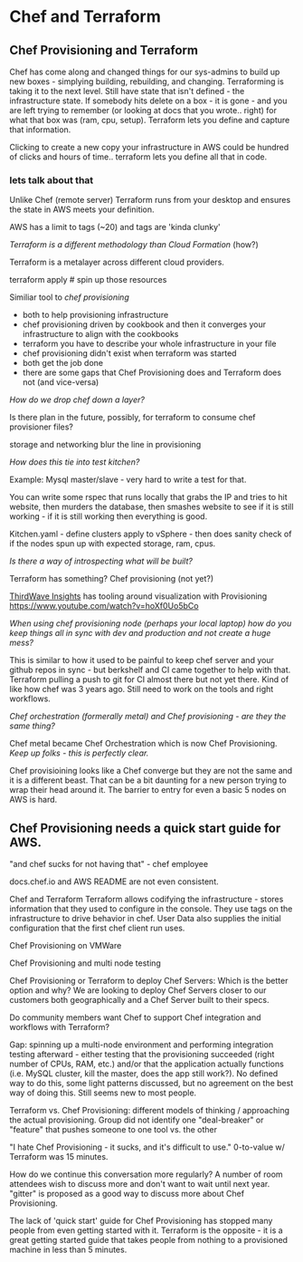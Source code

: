 # Chef and Terraform 
## Chef Provisioning and Terraform

Chef has come along and changed things for our sys-admins to build up new boxes - simplying building, rebuilding, and changing.  Terraforming is taking it to the next level.
Still have state that isn't defined - the infrastructure state.  If somebody hits delete on a box - it is gone - and you are left trying to remember (or looking at docs that you wrote.. right) for what that box was (ram, cpu, setup).  Terraform lets you define and capture that information.

Clicking to create a new copy your infrastructure in AWS could be hundred of clicks and hours of time.. terraform lets you define all that in code.  

### lets talk about that
Unlike Chef (remote server) Terraform runs from your desktop and ensures the state in AWS meets your definition.

AWS has a limit to tags (~20) and tags are 'kinda clunky'

_Terraform is a different methodology than Cloud Formation_   (how?)

Terraform is a metalayer across different cloud providers.

   terraform apply # spin up those resources

Similiar tool to *chef provisioning* 
* both to help provisioning infrastructure
* chef provisioning driven by cookbook and then it converges your infrastructure to align with the cookbooks
* terraform you have to describe your whole infrastructure in your file
* chef provisioning didn't exist when terraform was started
* both get the job done
* there are some gaps that Chef Provisioning does and Terraform does not (and vice-versa)

*How do we drop chef down a layer?*

Is there plan in the future, possibly, for terraform to consume chef provisioner files?

storage and networking blur the line in provisioning

*How does this tie into test kitchen?*

Example: Mysql master/slave - very hard to write a test for that.

You can write some rspec that runs locally that grabs the IP and tries to hit website, then murders the database, then smashes website to see if it is still working - if it is still working then everything is good.

Kitchen.yaml - define clusters apply to vSphere - then does sanity check of if the nodes spun up with expected storage, ram, cpus.

*Is there a way of introspecting what will be built?*

Terraform has something?  Chef provisioning (not yet?)

[ThirdWave Insights](http://www.thirdwaveinsights.com/) has tooling around visualization with Provisioning
https://www.youtube.com/watch?v=hoXf0Uo5bCo

*When using chef provisioning node (perhaps your local laptop) how do you keep things all in sync with dev and production and not create a huge mess?*

This is similar to how it used to be painful to keep chef server and your github repos in sync - but berkshelf and CI came together to help with that.  
Terraform pulling a push to git for CI almost there but not yet there.  Kind of like how chef was 3 years ago.  Still need to work on the tools and right workflows.

*Chef orchestration (formerally metal) and Chef provisioning - are they the same thing?*

Chef metal became Chef Orchestration which is now Chef Provisioning.  _Keep up folks - this is perfectly clear._

Chef provisioining looks like a Chef converge but they are not the same and it is a different beast. That can be a bit daunting for a new person trying to wrap their head around it.  The barrier to entry for even a basic 5 nodes on AWS is hard.  

## Chef Provisioning needs a quick start guide for AWS.

"and chef sucks for not having that" - chef employee 

docs.chef.io and AWS README are not even consistent.

Chef and Terraform
Terraform allows codifying the infrastructure - stores information that they used to configure in the console.
They use tags on the infrastructure to drive behavior in chef.  User Data also supplies the initial configuration that the first chef client run uses.

Chef Provisioning on VMWare

Chef Provisioning and multi node testing

Chef Provisioning or Terraform to deploy Chef Servers: Which is the better option and why? We are looking to deploy Chef Servers closer to our customers both geographically and a Chef Server built to their specs.

Do community members want Chef to support Chef integration and workflows with Terraform?

Gap: spinning up a multi-node environment and performing integration testing afterward - either testing that the provisioning succeeded (right number of CPUs, RAM, etc.) and/or that the application actually functions (i.e. MySQL cluster, kill the master, does the app still work?).  No defined way to do this, some light patterns discussed, but no agreement on the best way of doing this.  Still seems new to most people.

Terraform vs. Chef Provisioning: different models of thinking / approaching the actual provisioning.  Group did not identify one "deal-breaker" or "feature" that pushes someone to one tool vs. the other

"I hate Chef Provisioning - it sucks, and it's difficult to use."  0-to-value w/ Terraform was 15 minutes.  

How do we continue this conversation more regularly?  A number of room attendees wish to discuss more and don't want to wait until next year.  "gitter" is proposed as a good way to discuss more about Chef Provisioning.

The lack of 'quick start' guide for Chef Provisioning has stopped many people from even getting started with it.  Terraform is the opposite - it is a great getting started guide that takes people from nothing to a provisioned machine in less than 5 minutes.